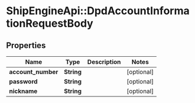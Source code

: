 # ShipEngineApi::DpdAccountInformationRequestBody

## Properties
Name | Type | Description | Notes
------------ | ------------- | ------------- | -------------
**account_number** | **String** |  | [optional] 
**password** | **String** |  | [optional] 
**nickname** | **String** |  | [optional] 


